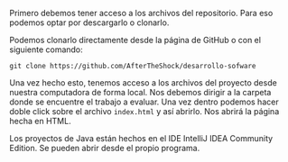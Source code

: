 Primero debemos tener acceso a los archivos del repositorio. Para eso podemos optar por descargarlo o clonarlo.

Podemos clonarlo directamente desde la página de GitHub o con el siguiente comando:
```
git clone https://github.com/AfterTheShock/desarrollo-sofware
```
Una vez hecho esto, tenemos acceso a los archivos del proyecto desde nuestra computadora de forma local. Nos debemos dirigir a la carpeta donde se encuentre el trabajo a evaluar. Una vez dentro podemos hacer doble click sobre el archivo `index.html` y así abrirlo. Nos abrirá la página hecha en HTML.

Los proyectos de Java están hechos en el IDE IntelliJ IDEA Community Edition. Se pueden abrir desde el propio programa.
